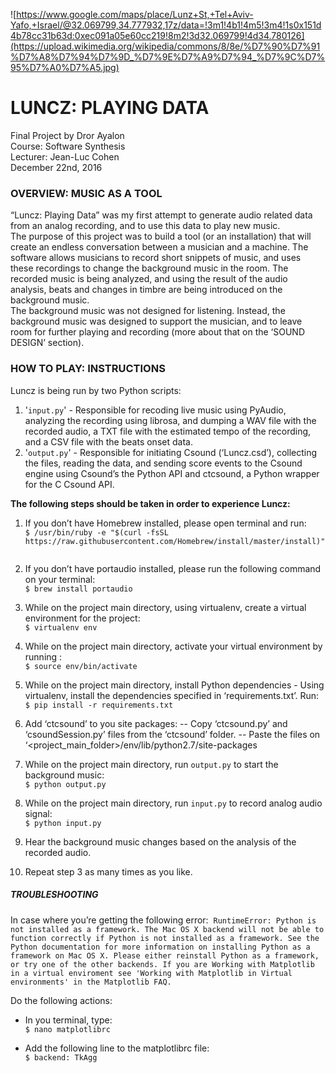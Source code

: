 ![https://www.google.com/maps/place/Lunz+St,+Tel+Aviv-Yafo,+Israel/@32.069799,34.777932,17z/data=!3m1!4b1!4m5!3m4!1s0x151d4b78cc31b63d:0xec091a05e60cc219!8m2!3d32.069799!4d34.780126](https://upload.wikimedia.org/wikipedia/commons/8/8e/%D7%90%D7%91%D7%A8%D7%94%D7%9D_%D7%9E%D7%A9%D7%94_%D7%9C%D7%95%D7%A0%D7%A5.jpg)  

# LUNCZ: PLAYING DATA
Final Project by Dror Ayalon  
Course: Software Synthesis   
Lecturer: Jean-Luc Cohen  
December 22nd, 2016  

### OVERVIEW: MUSIC AS A TOOL
“Luncz: Playing Data” was my first attempt to generate audio related data from an analog  recording, and to use this data to play new music.  
The purpose of this project was to build a tool (or an installation) that will create an endless conversation between a musician and a machine. The software allows musicians to record short snippets of music, and uses these recordings to change the background music in the room. The recorded music is being analyzed, and using the result of the audio analysis, beats and changes in timbre are being introduced on the background music.  
The background music was not designed for listening. Instead, the background music was designed to support the musician, and to leave room for further playing and recording (more about that on the ‘SOUND DESIGN’ section).  

### HOW TO PLAY: INSTRUCTIONS
Luncz is being run by two Python scripts:  

1. '``input.py``' - Responsible for recoding live music using PyAudio, analyzing the recording using librosa, and dumping a WAV file with the recorded audio, a TXT file with the estimated tempo of the recording, and a CSV file with the beats onset data.
2. '``output.py``' - Responsible for initiating Csound (‘Luncz.csd’), collecting the files, reading the data, and sending score events to the Csound engine using Csound’s the Python API and ctcsound, a Python wrapper for the C Csound API.  


**The following steps should be taken in order to experience Luncz:**  


1. If you don’t have Homebrew installed, please open terminal and run:   
``$ /usr/bin/ruby -e "$(curl -fsSL https://raw.githubusercontent.com/Homebrew/install/master/install)" ``  

1. If you don’t have portaudio installed, please run the following command on your terminal:   
``$ brew install portaudio ``

1. While on the project main directory, using virtualenv, create a virtual environment for the project:   
``$ virtualenv env ``

1. While on the project main directory, activate your virtual environment by running :   
``$ source env/bin/activate``

1. While on the project main directory, install Python dependencies - Using virtualenv, install the dependencies specified in ‘requirements.txt’. Run:   
``$ pip install -r requirements.txt ``

1. Add ‘ctcsound’ to you site packages:
-- Copy ‘ctcsound.py’ and ‘csoundSession.py’ files from the ‘ctcsound’ folder.
-- Paste the files on ‘<project_main_folder>/env/lib/python2.7/site-packages 

1. While on the project main directory, run ``output.py`` to start the background music:   
``$ python output.py ``

1. While on the project main directory, run ``input.py`` to record analog audio signal:   
``$ python input.py ``

1. Hear the background music changes based on the analysis of the recorded audio.

1. Repeat step 3 as many times as you like.



##### TROUBLESHOOTING
In case where you’re getting the following error: 
``RuntimeError: Python is not installed as a framework. The Mac OS X backend will not be able to function correctly if Python is not installed as a framework. See the Python documentation for more information on installing Python as a framework on Mac OS X. Please either reinstall Python as a framework, or try one of the other backends. If you are Working with Matplotlib in a virtual enviroment see 'Working with Matplotlib in Virtual environments' in the Matplotlib FAQ.``  

Do the following actions:   
- In you terminal, type:   
``$ nano matplotlibrc ``  

- Add the following line to the matplotlibrc file:   
``$ backend: TkAgg``




